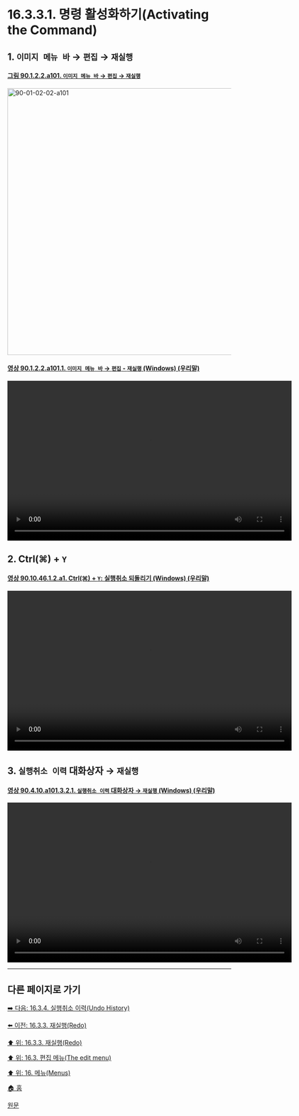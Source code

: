 # 16.3.3.1. 명령 활성화하기(Activating the Command)

<a id="16-03-03-01-s1"></a>

## 1. `이미지 메뉴 바` → `편집` → `재실행`

<a id="90-01-02-02-a101"></a>

#### [그림 90.1.2.2.a101. `이미지 메뉴 바` → `편집` → `재실행`](./90-01-02-02-redo.md#90-01-02-02-a101)
<img width="980" height="601" alt="90-01-02-02-a101" src="https://github.com/wonder13662/gimp/assets/15767104/32737261-8275-46cc-bad0-c9c7df52cf71" />

<a id="90-01-02-02-a101-01"></a>

#### [영상 90.1.2.2.a101.1. `이미지 메뉴 바` → `편집` - `재실행` (Windows) (우리말)](./90-01-02-02-redo.md#90-01-02-02-a101-01)
<video controls="controls" width="640" height="360" src="https://github.com/wonder13662/gimp/assets/15767104/3b04db0c-6dce-4d45-b8c2-e7608878cf9a"></video>

<a id="16-03-03-01-s2"></a>

## 2. Ctrl(⌘) + `Y`

<a id="90-10-46-01-02-a1"></a>

#### [영상 90.10.46.1.2.a1. Ctrl(⌘) + `Y`: 실행취소 되돌리기 (Windows) (우리말)](./90-10-46-01-02-redo.md#90-10-46-01-02-a1)
<video controls="controls" width="640" height="360" src="https://github.com/wonder13662/gimp/assets/15767104/72eeeb80-80fc-4001-b7f7-1afd50d66a81"></video>

<a id="16-03-03-01-s3"></a>

## 3. `실행취소 이력` 대화상자 → `재실행`

<a id="90-04-10-a101-03-02-01"></a>

#### [영상 90.4.10.a101.3.2.1. `실행취소 이력` 대화상자 → `재실행` (Windows) (우리말)](./90-04-0010-undo_history.md#90-04-10-a101-03-02-01)
<video controls="controls" width="640" height="360" src="https://github.com/wonder13662/gimp/assets/15767104/d9560bd1-26bd-4d7a-a714-c0054dcc4645"></video>

***

## 다른 페이지로 가기

[➡️ 다음: 16.3.4. 실행취소 이력(Undo History)](./16-03-04-00-undo-history.md)

[⬅️ 이전: 16.3.3. 재실행(Redo)](./16-03-03-00-redo.md)

[⬆️ 위: 16.3.3. 재실행(Redo)](./16-03-03-00-redo.md)

[⬆️ 위: 16.3. 편집 메뉴(The edit menu)](./16-03-00-the-edit-menu.md)

[⬆️ 위: 16. 메뉴(Menus)](./16-00-menus.md)

[🏠 홈](./00-home.md)

[원문](https://docs.gimp.org/2.10/ko/gimp-edit-redo.html#idm23503)